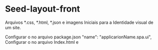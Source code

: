 # Seed-layout-front
Arquivos *.css, *.html, *.json e imagens Iniciais para a Identidade visual de um site.

Configurar o no arquivo package.json "name": "applicarionName.spa.ui",
Configurar o no arquivo Index.html <html ng-app="Application Name"> e <title>Application Name</title>